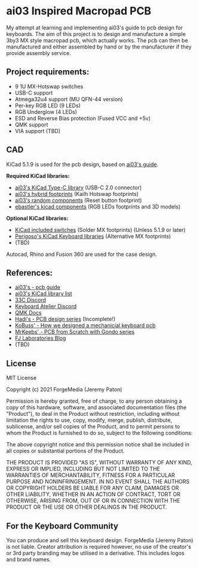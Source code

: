 # ai03 Inspired Macropad PCB

My attempt at learning and implementing ai03's guide to pcb design for keyboards. The aim of this project is to design and manufacture a simple 3by3 MX style macropad pcb, which actually works. The pcb can then be manufactured and either assembled by hand or by the manufacturer if they provide assembly service.

## Project requirements:

- 9 1U MX-Hotswap switches
- USB-C support
- Atmega32u4 support (MU QFN-44 version)
- Per-key RGB LED (9 LEDs)
- RGB Underglow (4 LEDs)
- ESD and Reverse Bias protection (Fused VCC and +5v)
- QMK support
- VIA support (TBD)

## CAD

KiCad 5.1.9 is used for the pcb design, based on [ai03's guide](https://wiki.ai03.com/books/pcb-design).

**Required KiCad libraries:**

- [ai03's KiCad Type-C library](https://github.com/ai03-2725/Type-C.pretty) (USB-C 2.0 connector)
- [ai03's hybrid footprints](https://github.com/ai03-2725/MX_Alps_Hybrid/tree/master/MX_Only.pretty) (Kailh Hotswap footprints)
- [ai03's random components](https://github.com/ai03-2725/random-keyboard-parts.pretty) (Reset button footprint)
- [ebastler's kicad components](https://github.com/ebastler/kicad-keyboard-parts.pretty) (RGB LEDs footprints and 3D models)

**Optional KiCad libraries:**

- [KiCad included switches](https://kicad.github.io/footprints/Button_Switch_Keyboard) (Solder MX footprints) (Unless 5.1.9 or later)
- [Perigoso's KiCad Keyboard libraries](https://github.com/perigoso/keyswitch-kicad-library) (Alternative MX footprints)
- (TBD)

Autocad, Rhino and Fusion 360 are used for the case design.

## References:

- [ai03's - pcb guide](https://wiki.ai03.com/books/pcb-design)
- [ai03's KiCad library list](https://wiki.ai03.com/books/pcb-design/page/list-of-kicad-keyboard-parts-libraries)
- [33C Discord](https://discord.gg/6fHK4uk)
- [Keyboard Atelier Discord](https://discord.gg/b7vwhHS)
- [QMK Docs](https://beta.docs.qmk.fm/developing-qmk/c-development/compatible_microcontrollers)
- [Hadi's - PCB design series](https://www.youtube.com/channel/UCpWGAJr2AU7LPUwVYbBQZRg/playlists) (Incomplete!)
- [KoBuss' - How we designed a mechanicial keyboard pcb](https://www.youtube.com/watch?v=ezk02GJ9iMs)
- [MrKeebs' - PCB from Scratch with Gondo series](https://www.youtube.com/watch?v=Nk0egpDFqRA)
- [FJ Laboratories Blog](https://www.fjlaboratories.com/)
- (TBD)

## License

MIT License

Copyright (c) 2021 ForgeMedia (Jeremy Paton)

Permission is hereby granted, free of charge, to any person obtaining a copy of this hardware, software, and associated documentation files (the "Product"), to deal in the Product without restriction, including without limitation the rights to use, copy, modify, merge, publish, distribute, sublicense, and/or sell copies of the Product, and to permit persons to whom the Product is furnished to do so, subject to the following conditions:

The above copyright notice and this permission notice shall be included in all copies or substantial portions of the Product.

THE PRODUCT IS PROVIDED "AS IS", WITHOUT WARRANTY OF ANY KIND, EXPRESS OR IMPLIED, INCLUDING BUT NOT LIMITED TO THE WARRANTIES OF MERCHANTABILITY, FITNESS FOR A PARTICULAR PURPOSE AND NONINFRINGEMENT. IN NO EVENT SHALL THE AUTHORS OR COPYRIGHT HOLDERS BE LIABLE FOR ANY CLAIM, DAMAGES OR OTHER LIABILITY, WHETHER IN AN ACTION OF CONTRACT, TORT OR OTHERWISE, ARISING FROM, OUT OF OR IN CONNECTION WITH THE PRODUCT OR THE USE OR OTHER DEALINGS IN THE PRODUCT.

## For the Keyboard Community

You can produce and sell this keyboard design. ForgeMedia (Jeremy Paton) is not liable. Creator attribution is required however, no use of the creator's or 3rd party branding may be utilised in a derivative. This includes logos and brand names.
